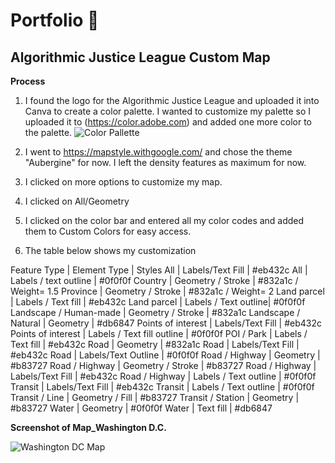 # Portfolio :seedling:
## Algorithmic Justice League Custom Map
**Process**
1. I found the logo for the Algorithmic Justice League and uploaded it into Canva to create a color palette. I wanted to customize my palette so I uploaded it to (https://color.adobe.com) and added one more color to the palette. 
![Color Pallette](https://user-images.githubusercontent.com/71081084/112759574-9a975080-8fc1-11eb-852e-fd765b5c0927.JPG)

2. I went to https://mapstyle.withgoogle.com/ and chose the theme "Aubergine" for now. I left the density features as maximum for now. 
3. I clicked on more options to customize my map. 
4. I clicked on All/Geometry
5. I clicked on the color bar and entered all my color codes and added them to Custom Colors for easy access. 
6. The table below shows my customization

Feature Type | Element Type | Styles
All | Labels/Text Fill | #eb432c
All | Labels / text outline | #0f0f0f
Country | Geometry / Stroke | #832a1c / Weight= 1.5
Province | Geometry / Stroke | #832a1c / Weight= 2
Land parcel | Labels / Text fill | #eb432c
Land parcel | Labels / Text outline| #0f0f0f
Landscape / Human-made | Geometry / Stroke | #832a1c
Landscape / Natural | Geometry | #db6847
Points of interest | Labels/Text Fill | #eb432c
Points of interest | Labels / Text fill outline | #0f0f0f
POI / Park | Labels / Text fill | #eb432c
Road | Geometry | #832a1c
Road | Labels/Text Fill | #eb432c
Road | Labels/Text Outline | #0f0f0f
Road / Highway | Geometry | #b83727
Road / Highway | Geometry / Stroke | #b83727
Road / Highway | Labels/Text Fill | #eb432c
Road / Highway | Labels / Text outline | #0f0f0f
Transit | Labels/Text Fill | #eb432c
Transit | Labels / Text outline | #0f0f0f
Transit / Line | Geometry / Fill | #b83727
Transit / Station | Geometry | #b83727
Water | Geometry | #0f0f0f
Water | Text fill | #db6847

**Screenshot of Map_Washington D.C.**

![Washington DC Map](https://user-images.githubusercontent.com/71081084/112761847-2497e700-8fcb-11eb-9c5d-ebb2622c5e29.JPG)
